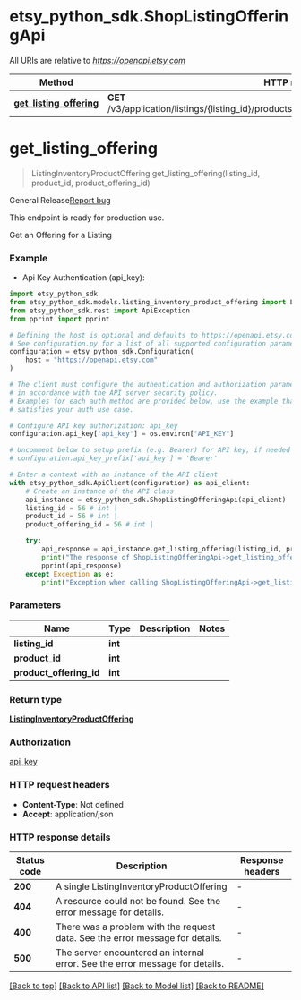 # etsy_python_sdk.ShopListingOfferingApi

All URIs are relative to *https://openapi.etsy.com*

Method | HTTP request | Description
------------- | ------------- | -------------
[**get_listing_offering**](ShopListingOfferingApi.md#get_listing_offering) | **GET** /v3/application/listings/{listing_id}/products/{product_id}/offerings/{product_offering_id} | 


# **get_listing_offering**
> ListingInventoryProductOffering get_listing_offering(listing_id, product_id, product_offering_id)

<div class="wt-display-flex-xs wt-align-items-center wt-mt-xs-2 wt-mb-xs-3"><span class="wt-badge wt-badge--notificationPrimary wt-bg-slime-tint wt-mr-xs-2">General Release</span><a class="wt-text-link" href="https://github.com/etsy/open-api/discussions" target="_blank" rel="noopener noreferrer">Report bug</a></div><div class="wt-display-flex-xs wt-align-items-center wt-mt-xs-2 wt-mb-xs-3"><p class="wt-text-body-01 banner-text">This endpoint is ready for production use.</p></div>

Get an Offering for a Listing

### Example

* Api Key Authentication (api_key):

```python
import etsy_python_sdk
from etsy_python_sdk.models.listing_inventory_product_offering import ListingInventoryProductOffering
from etsy_python_sdk.rest import ApiException
from pprint import pprint

# Defining the host is optional and defaults to https://openapi.etsy.com
# See configuration.py for a list of all supported configuration parameters.
configuration = etsy_python_sdk.Configuration(
    host = "https://openapi.etsy.com"
)

# The client must configure the authentication and authorization parameters
# in accordance with the API server security policy.
# Examples for each auth method are provided below, use the example that
# satisfies your auth use case.

# Configure API key authorization: api_key
configuration.api_key['api_key'] = os.environ["API_KEY"]

# Uncomment below to setup prefix (e.g. Bearer) for API key, if needed
# configuration.api_key_prefix['api_key'] = 'Bearer'

# Enter a context with an instance of the API client
with etsy_python_sdk.ApiClient(configuration) as api_client:
    # Create an instance of the API class
    api_instance = etsy_python_sdk.ShopListingOfferingApi(api_client)
    listing_id = 56 # int | 
    product_id = 56 # int | 
    product_offering_id = 56 # int | 

    try:
        api_response = api_instance.get_listing_offering(listing_id, product_id, product_offering_id)
        print("The response of ShopListingOfferingApi->get_listing_offering:\n")
        pprint(api_response)
    except Exception as e:
        print("Exception when calling ShopListingOfferingApi->get_listing_offering: %s\n" % e)
```



### Parameters


Name | Type | Description  | Notes
------------- | ------------- | ------------- | -------------
 **listing_id** | **int**|  | 
 **product_id** | **int**|  | 
 **product_offering_id** | **int**|  | 

### Return type

[**ListingInventoryProductOffering**](ListingInventoryProductOffering.md)

### Authorization

[api_key](../README.md#api_key)

### HTTP request headers

 - **Content-Type**: Not defined
 - **Accept**: application/json

### HTTP response details

| Status code | Description | Response headers |
|-------------|-------------|------------------|
**200** | A single ListingInventoryProductOffering |  -  |
**404** | A resource could not be found. See the error message for details. |  -  |
**400** | There was a problem with the request data. See the error message for details. |  -  |
**500** | The server encountered an internal error. See the error message for details. |  -  |

[[Back to top]](#) [[Back to API list]](../README.md#documentation-for-api-endpoints) [[Back to Model list]](../README.md#documentation-for-models) [[Back to README]](../README.md)

